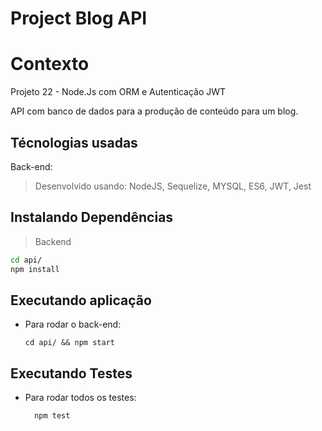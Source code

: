 # Project Blog API

# Contexto
Projeto 22 - Node.Js com ORM e Autenticação JWT

  API com banco de dados para a produção de conteúdo para um blog.


## Técnologias usadas

Back-end:
> Desenvolvido usando: NodeJS, Sequelize, MYSQL, ES6, JWT, Jest


## Instalando Dependências

> Backend
```bash
cd api/ 
npm install
``` 

## Executando aplicação

* Para rodar o back-end:

  ```
  cd api/ && npm start
  ```

## Executando Testes

* Para rodar todos os testes:

  ```
    npm test
  ```